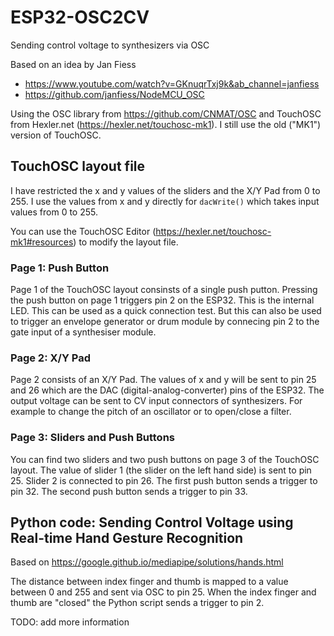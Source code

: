 # ESP32-OSC2CV

Sending control voltage to synthesizers via OSC

Based on an idea by Jan Fiess

* <https://www.youtube.com/watch?v=GKnuqrTxj9k&ab_channel=janfiess>
* <https://github.com/janfiess/NodeMCU_OSC>

Using the OSC library from <https://github.com/CNMAT/OSC> and
TouchOSC from Hexler.net (<https://hexler.net/touchosc-mk1>). I still
use the old ("MK1") version of TouchOSC.

## TouchOSC layout file

I have restricted the x and y values of the sliders and the X/Y Pad from 0 to 255. I
use the values from x and y directly for ```dacWrite()``` which takes
input values from 0 to 255.

You can use the TouchOSC Editor (<https://hexler.net/touchosc-mk1#resources>) to modify the layout file.

### Page 1: Push Button

Page 1 of the TouchOSC layout consinsts of a single push putton. Pressing the push button on page 1 triggers pin 2 on the ESP32. This is the internal LED. This can be used as a quick connection test. But this can also be used to trigger an envelope generator or drum module by connecing pin 2 to the gate input of a synthesiser module.

### Page 2: X/Y Pad

Page 2 consists of an X/Y Pad.
The values of x and y will be sent to pin 25 and 26 which are the DAC (digital-analog-converter) pins of the ESP32. The output voltage can be sent to CV input connectors of synthesizers. For example to change the pitch of an oscillator or to open/close a filter.

### Page 3: Sliders and Push Buttons

You can find two sliders and two push buttons on page 3 of the TouchOSC layout. The value of slider 1 (the slider on the left hand side) is sent to pin 25. Slider 2 is connected to pin 26. The first push button sends a trigger to pin 32. The second push button sends a trigger to pin 33.

## Python code: Sending Control Voltage using Real-time Hand Gesture Recognition

Based on <https://google.github.io/mediapipe/solutions/hands.html>

The distance between index finger and thumb is mapped to a value between 0 and 255 and sent via OSC to pin 25. When the index finger and thumb are "closed" the Python script sends a trigger to pin 2.

TODO: add more information
